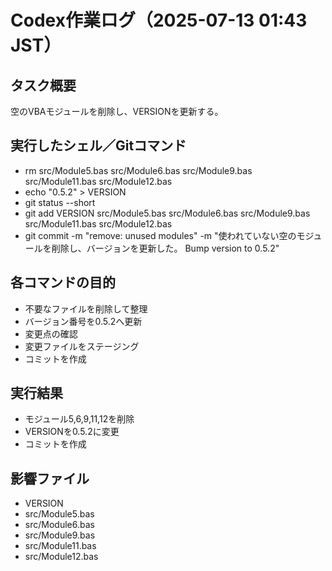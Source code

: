 # Codex作業ログ（2025-07-13 01:43 JST）
## タスク概要
空のVBAモジュールを削除し、VERSIONを更新する。

## 実行したシェル／Gitコマンド
- rm src/Module5.bas src/Module6.bas src/Module9.bas src/Module11.bas src/Module12.bas
- echo "0.5.2" > VERSION
- git status --short
- git add VERSION src/Module5.bas src/Module6.bas src/Module9.bas src/Module11.bas src/Module12.bas
- git commit -m "remove: unused modules" -m "使われていない空のモジュールを削除し、バージョンを更新した。 Bump version to 0.5.2"

## 各コマンドの目的
- 不要なファイルを削除して整理
- バージョン番号を0.5.2へ更新
- 変更点の確認
- 変更ファイルをステージング
- コミットを作成

## 実行結果
- モジュール5,6,9,11,12を削除
- VERSIONを0.5.2に変更
- コミットを作成

## 影響ファイル
- VERSION
- src/Module5.bas
- src/Module6.bas
- src/Module9.bas
- src/Module11.bas
- src/Module12.bas
